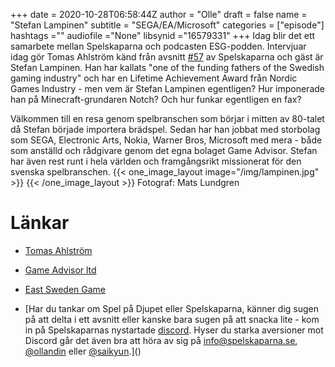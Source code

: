 +++ 
date = 2020-10-28T06:58:44Z
author = "Olle"
draft = false
name = "Stefan Lampinen"
subtitle = "SEGA/EA/Microsoft"
categories = ["episode"]
hashtags =""
audiofile ="None"
libsynid ="16579331"
+++ 
Idag blir det ett samarbete mellan Spelskaparna och podcasten ESG-podden. Intervjuar idag gör Tomas Ahlström känd från avsnitt [#57](http://spelskaparna.com/episode/57/) av Spelskaparna och gäst är Stefan Lampinen. Han har kallats "one of the funding fathers of the Swedish gaming industry" och har en Lifetime Achievement Award från Nordic Games Industry - men vem är Stefan Lampinen egentligen? Hur imponerade han på Minecraft-grundaren Notch? Och hur funkar egentligen en fax?

Välkommen till en resa genom spelbranschen som börjar i mitten av 80-talet då Stefan började importera brädspel. Sedan har han jobbat med storbolag som SEGA, Electronic Arts, Nokia, Warner Bros, Microsoft med mera - både som anställd och rådgivare genom det egna bolaget Game Advisor. Stefan har även rest runt i hela världen och framgångsrikt missionerat för den svenska spelbranschen. 
{{< one_image_layout image="/img/lampinen.jpg" >}}
{{< /one_image_layout >}}
Fotograf: Mats Lundgren
# Länkar
* [Tomas Ahlström](http://spelskaparna.com/episode/57/)
* [Game Advisor ltd](http://www.gameadvisorltd.com)
* [East Sweden Game](http://www.eastswedengame.se)


* [Har du tankar om Spel på Djupet eller Spelskaparna, känner dig sugen på att delta i ett avsnitt eller kanske bara sugen på att snacka lite - kom in på Spelskaparnas nystartade [discord](https://discord.gg/hBHEXss). Hyser du starka aversioner mot Discord går det även bra att höra av sig på info@spelskaparna.se, [@ollandin](https://twitter.com/ollelandin) eller [@saikyun](https://twitter.com/Saikyun).]()
